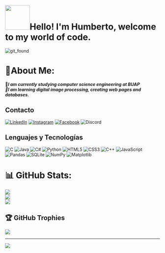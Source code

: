 # <img src="https://media.giphy.com/media/VdoIFLsMIlwzfKD520/giphy.gif?cid=ecf05e47u38xnylv9q7ijdq9h7yszvf8eem508nuzkyauamh&ep=v1_stickers_search&rid=giphy.gif&ct=s" width="80"/>**Hello! I'm Humberto, welcome to my world of code.**

![git_found](https://github.com/user-attachments/assets/7a7d7dae-4eee-4ec8-aace-279028ee50bf)
# 🤖About Me:
📗***I am currently studying computer science engineering at BUAP<br>👾I am learning digital image processing, creating web pages and databases.*** 
## **Contacto**
[![LinkedIn](https://img.shields.io/badge/linkedin-%230077B5.svg?style=for-the-badge&logo=linkedin&logoColor=white)](https://www.linkedin.com/in/humberto-alavez-3a63b0240/)
[![Instagram](https://img.shields.io/badge/Instagram-%23E4405F.svg?style=for-the-badge&logo=Instagram&logoColor=white)](https://www.instagram.com/humber_to.hdez/)
[![Facebook](https://img.shields.io/badge/Facebook-%231877F2.svg?style=for-the-badge&logo=Facebook&logoColor=white)](https://www.facebook.com/humberto.alavez.52?mibextid=ZbWKwL)
![Discord](https://img.shields.io/badge/Discord-%235865F2.svg?style=for-the-badge&logo=discord&logoColor=white)

## **Lenguajes y Tecnologías** 

![C](https://img.shields.io/badge/c-%2300599C.svg?style=for-the-badge&logo=c&logoColor=white)
![Java](https://img.shields.io/badge/java-%23ED8B00.svg?style=for-the-badge&logo=openjdk&logoColor=white)
![C#](https://img.shields.io/badge/c%23-%23239120.svg?style=for-the-badge&logo=csharp&logoColor=white)
![Python](https://img.shields.io/badge/python-3670A0?style=for-the-badge&logo=python&logoColor=ffdd54)
![HTML5](https://img.shields.io/badge/html5-%23E34F26.svg?style=for-the-badge&logo=html5&logoColor=white)
![CSS3](https://img.shields.io/badge/css3-%231572B6.svg?style=for-the-badge&logo=css3&logoColor=white)
![C++](https://img.shields.io/badge/c++-%2300599C.svg?style=for-the-badge&logo=c%2B%2B&logoColor=white)
![JavaScript](https://img.shields.io/badge/javascript-%23323330.svg?style=for-the-badge&logo=javascript&logoColor=%23F7DF1E)
![Pandas](https://img.shields.io/badge/pandas-%23150458.svg?style=for-the-badge&logo=pandas&logoColor=white)
![SQLite](https://img.shields.io/badge/sqlite-%2307405e.svg?style=for-the-badge&logo=sqlite&logoColor=white)
![NumPy](https://img.shields.io/badge/numpy-%23013243.svg?style=for-the-badge&logo=numpy&logoColor=white)
![Matplotlib](https://img.shields.io/badge/Matplotlib-%23ffffff.svg?style=for-the-badge&logo=Matplotlib&logoColor=black)



# 📊 GitHub Stats:
![](https://github-readme-stats.vercel.app/api?username=Humberto17&theme=calm_pink&hide_border=false&include_all_commits=false&count_private=false)<br/>
![](https://github-readme-streak-stats.herokuapp.com/?user=Humberto17&theme=calm_pink&hide_border=false)<br/>
![](https://github-readme-stats.vercel.app/api/top-langs/?username=Humberto17&theme=calm_pink&hide_border=false&include_all_commits=false&count_private=false&layout=compact)

## 🏆 GitHub Trophies
![](https://github-profile-trophy.vercel.app/?username=Humberto17&theme=shadow_red&no-frame=false&no-bg=true&margin-w=4)

---
[![](https://visitcount.itsvg.in/api?id=Humberto17&icon=6&color=12)](https://visitcount.itsvg.in)

